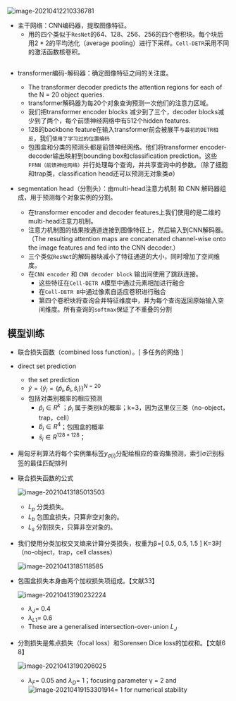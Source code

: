 ![image-20210412210336781](D:\Code\note\CV-Study\pics\CV\ISG\Cell-DERT结构\image-20210412210336781.png)

- 主干网络：CNN编码器，提取图像特征。
    - 用的四个类似于`ResNet`的64、128、256、256的四个卷积块。每个块后用$2*2$的平均池化（average pooling）进行下采样。`Cell-DETR`采用不同的激活函数核卷积。

```shell

```

- transformer编码-解码器：确定图像特征之间的关注度。
    - The transformer decoder predicts the attention regions for each of the N = 20 object queries.
    - transformer解码器为每20个对象查询预测一次他们的注意力区域。
    - 我们把transformer encoder blocks 减少到了三个，decoder blocks减少到了两个，每个前馈神经网络中有512个hidden features.
    - 128的backbone feature在输入transformer前会被展平`与最初的DETR相反`，我们`使用了学习过的位置编码`
    - 包围盒和分类的预测头都是前馈神经网络。他们将transformer encoder-decoder输出映射到bounding box和classification prediction。这些`FFNN（前馈神经网络）`并行处理每个查询，并共享查询中的参数。（除了细胞和trap类，classification head还可以预测无对象类∅）

- segmentation head（分割头）：由multi-head注意力机制 和 CNN 解码器组成，用于预测每个对象实例的分割。
    - 在transformer encoder and decoder features上我们使用的是二维的multi-head注意力机制。
    - 注意力机制图的结果按通道连接到图像特征上，然后输入到CNN解码器。（The resulting attention maps are concatenated channel-wise onto the image features and fed into the CNN decoder.）
    - 三个类似`ResNet`的解码器块减小了特征通道的大小，同时增加了空间维度。
    - 在`CNN encoder` 和 `CNN decoder block` 输出间使用了跳跃连接。
        - 这些特征在`Cell-DETR A`模型中通过元素相加进行融合
        - 在`Cell-DETR B`中通过像素自适应卷积进行融合
        - 第四个卷积块将查询合并特征维度中，并为每个查询返回原始输入空间维度。所有查询的`softmax`保证了不重叠的分割

## 模型训练

- 联合损失函数（combined loss function）。[ 多任务的网络 ]

- direct set prediction

    - the set prediction
    - $\hat{y} = \{\hat{y}_i = \{ \hat{p}_i, \hat{b}_i, \hat{s}_i \}\}^{N=20}$
    - 包括对类别概率的相应预测
        - $\hat{p}_i∈R^k$  ；$\hat{p}_i$ 属于类别k的概率；k=3，因为这里仅三类（no-object，trap，cell）
        - $\hat{b}_i∈R^4$；包围盒的概率
        - $\hat{s}_i∈R^{128*128}$；

- 用匈牙利算法将每个实例集标签$y_{σ(i)}$分配给相应的查询集预测，索引σ识别标签的最佳匹配排列

- 联合损失函数的公式

    ![image-20210413185013503](D:\Code\note\CV-Study\pics\CV\ISG\Cell-DERT结构\image-20210413185013503.png)

    - $L_p$ 分类损失。
    - $L_b$ 包围盒损失，只算非空对象的。
    - $L_s$ 分割损失，只算非空对象的。

- 我们使用分类加权交叉熵来计算分类损失，权重为β=[ 0.5, 0.5, 1.5 ] K=3时（no-object，trap，cell classes）

    ![image-20210413185118585](D:\Code\note\CV-Study\pics\CV\ISG\Cell-DERT结构\image-20210413185118585.png)

- 包围盒损失本身由两个加权损失项组成。【文献33】

    ![image-20210413190232224](D:\Code\note\CV-Study\pics\CV\ISG\Cell-DERT结构\image-20210413190232224.png)

    - $λ_J$= 0.4
    - $λ_{L1}$= 0.6
    - These are a generalised intersection-over-union $L_J$ 

- 分割损失是焦点损失（focal loss）和Sorensen Dice loss的加权和。【文献6 8】

    ![image-20210413190206025](D:\Code\note\CV-Study\pics\CV\ISG\Cell-DERT结构\image-20210413190206025.png)

    - $λ_F$= 0.05 and $λ_D$= 1；focusing parameter γ = 2 and![image-20210419153301914](..\..\pics\CV\ISG\Cell-DERT结构\image-20210419153301914.png)= 1 for numerical stability
